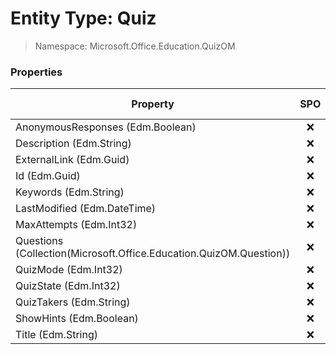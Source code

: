 # Entity Type: Quiz

> Namespace: Microsoft.Office.Education.QuizOM

### Properties

Property | SPO | SP 2019 | SP 2016 | SP 2013
----------|:---:|:-------:|:-------:|:-------:
AnonymousResponses (Edm.Boolean) | ❌ | ❌ | ❌ | ✅
Description (Edm.String) | ❌ | ❌ | ❌ | ✅
ExternalLink (Edm.Guid) | ❌ | ❌ | ❌ | ✅
Id (Edm.Guid) | ❌ | ❌ | ❌ | ✅
Keywords (Edm.String) | ❌ | ❌ | ❌ | ✅
LastModified (Edm.DateTime) | ❌ | ❌ | ❌ | ✅
MaxAttempts (Edm.Int32) | ❌ | ❌ | ❌ | ✅
Questions (Collection(Microsoft.Office.Education.QuizOM.Question)) | ❌ | ❌ | ❌ | ✅
QuizMode (Edm.Int32) | ❌ | ❌ | ❌ | ✅
QuizState (Edm.Int32) | ❌ | ❌ | ❌ | ✅
QuizTakers (Edm.String) | ❌ | ❌ | ❌ | ✅
ShowHints (Edm.Boolean) | ❌ | ❌ | ❌ | ✅
Title (Edm.String) | ❌ | ❌ | ❌ | ✅